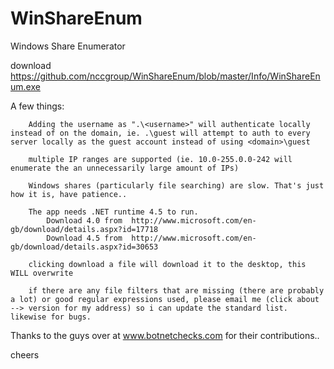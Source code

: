 WinShareEnum
============

Windows Share Enumerator

download  https://github.com/nccgroup/WinShareEnum/blob/master/Info/WinShareEnum.exe
  
A few things:
	
		
		
		Adding the username as ".\<username>" will authenticate locally instead of on the domain, ie. .\guest will attempt to auth to every server locally as the guest account instead of using <domain>\guest
		
		multiple IP ranges are supported (ie. 10.0-255.0.0-242 will enumerate the an unnecessarily large amount of IPs)

		Windows shares (particularly file searching) are slow. That's just how it is, have patience..

		The app needs .NET runtime 4.5 to run.
			Download 4.0 from  http://www.microsoft.com/en-gb/download/details.aspx?id=17718
			Download 4.5 from  http://www.microsoft.com/en-gb/download/details.aspx?id=30653

		clicking download a file will download it to the desktop, this WILL overwrite
		
		if there are any file filters that are missing (there are probably a lot) or good regular expressions used, please email me (click about --> version for my address) so i can update the standard list. likewise for bugs.
		

Thanks to the guys over at www.botnetchecks.com for their contributions..

cheers   

